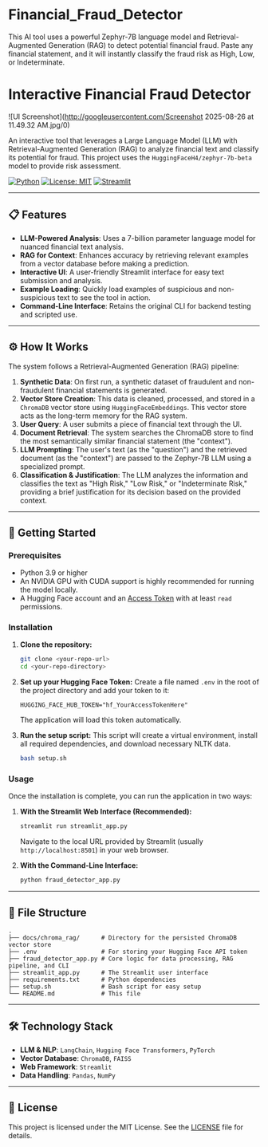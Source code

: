 # Financial_Fraud_Detector
This AI tool uses a powerful Zephyr-7B language model and Retrieval-Augmented Generation (RAG) to detect potential financial fraud. Paste any financial statement, and it will instantly classify the fraud risk as High, Low, or Indeterminate.
# Interactive Financial Fraud Detector

![UI Screenshot](http://googleusercontent.com/Screenshot 2025-08-26 at 11.49.32 AM.jpg/0)

An interactive tool that leverages a Large Language Model (LLM) with Retrieval-Augmented Generation (RAG) to analyze financial text and classify its potential for fraud. This project uses the `HuggingFaceH4/zephyr-7b-beta` model to provide risk assessment.

[![Python](https://img.shields.io/badge/Python-3.9+-blue.svg)](https://www.python.org/downloads/)
[![License: MIT](https://img.shields.io/badge/License-MIT-yellow.svg)](https://opensource.org/licenses/MIT)
[![Streamlit](https://img.shields.io/badge/Streamlit-1.25+-red.svg)](https://streamlit.io)

---

## 📋 Features

* **LLM-Powered Analysis**: Uses a 7-billion parameter language model for nuanced financial text analysis.
* **RAG for Context**: Enhances accuracy by retrieving relevant examples from a vector database before making a prediction.
* **Interactive UI**: A user-friendly Streamlit interface for easy text submission and analysis.
* **Example Loading**: Quickly load examples of suspicious and non-suspicious text to see the tool in action.
* **Command-Line Interface**: Retains the original CLI for backend testing and scripted use.

---

## ⚙️ How It Works

The system follows a Retrieval-Augmented Generation (RAG) pipeline:

1.  **Synthetic Data**: On first run, a synthetic dataset of fraudulent and non-fraudulent financial statements is generated.
2.  **Vector Store Creation**: This data is cleaned, processed, and stored in a `ChromaDB` vector store using `HuggingFaceEmbeddings`. This vector store acts as the long-term memory for the RAG system.
3.  **User Query**: A user submits a piece of financial text through the UI.
4.  **Document Retrieval**: The system searches the ChromaDB store to find the most semantically similar financial statement (the "context").
5.  **LLM Prompting**: The user's text (as the "question") and the retrieved document (as the "context") are passed to the Zephyr-7B LLM using a specialized prompt.
6.  **Classification & Justification**: The LLM analyzes the information and classifies the text as "High Risk," "Low Risk," or "Indeterminate Risk," providing a brief justification for its decision based on the provided context.

---

## 🚀 Getting Started

### Prerequisites

* Python 3.9 or higher
* An NVIDIA GPU with CUDA support is highly recommended for running the model locally.
* A Hugging Face account and an [Access Token](https://huggingface.co/settings/tokens) with at least `read` permissions.

### Installation

1.  **Clone the repository:**
    ```bash
    git clone <your-repo-url>
    cd <your-repo-directory>
    ```

2.  **Set up your Hugging Face Token:**
    Create a file named `.env` in the root of the project directory and add your token to it:
    ```
    HUGGING_FACE_HUB_TOKEN="hf_YourAccessTokenHere"
    ```
    The application will load this token automatically.

3.  **Run the setup script:**
    This script will create a virtual environment, install all required dependencies, and download necessary NLTK data.
    ```bash
    bash setup.sh
    ```

### Usage

Once the installation is complete, you can run the application in two ways:

1.  **With the Streamlit Web Interface (Recommended):**
    ```bash
    streamlit run streamlit_app.py
    ```
    Navigate to the local URL provided by Streamlit (usually `http://localhost:8501`) in your web browser.

2.  **With the Command-Line Interface:**
    ```bash
    python fraud_detector_app.py
    ```

---

## 📂 File Structure

```
.
├── docs/chroma_rag/      # Directory for the persisted ChromaDB vector store
├── .env                  # For storing your Hugging Face API token
├── fraud_detector_app.py # Core logic for data processing, RAG pipeline, and CLI
├── streamlit_app.py      # The Streamlit user interface
├── requirements.txt      # Python dependencies
├── setup.sh              # Bash script for easy setup
└── README.md             # This file
```

---

## 🛠️ Technology Stack

* **LLM & NLP**: `LangChain`, `Hugging Face Transformers`, `PyTorch`
* **Vector Database**: `ChromaDB`, `FAISS`
* **Web Framework**: `Streamlit`
* **Data Handling**: `Pandas`, `NumPy`

---

## 📄 License

This project is licensed under the MIT License. See the [LICENSE](LICENSE) file for details.
